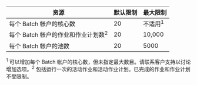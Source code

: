 资源|默认限制|最大限制
---|---|---
每个 Batch 帐户的核心数|20|不适用<sup>1</sup>
每个 Batch 帐户的作业和作业计划数<sup>2</sup>|20|10,000
每个 Batch 帐户的池数|20|5000

<sup>1</sup> 可以增加每个 Batch 帐户的核心数，但未指定最大数目。请联系客户支持以讨论增加选项。<sup>2</sup> 包括运行一次的活动作业和活动作业计划。已完成的作业和作业计划不受限制。

<!---HONumber=Mooncake_1207_2015-->